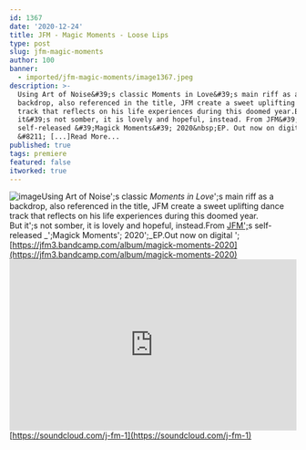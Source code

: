 ```yaml
---
id: 1367
date: '2020-12-24'
title: JFM - Magic Moments - Loose Lips
type: post
slug: jfm-magic-moments
author: 100
banner:
  - imported/jfm-magic-moments/image1367.jpeg
description: >-
  Using Art of Noise&#39;s classic Moments in Love&#39;s main riff as a
  backdrop, also referenced in the title, JFM create a sweet uplifting dance
  track that reflects on his life experiences during this doomed year.But
  it&#39;s not somber, it is lovely and hopeful, instead. From JFM&#39;s
  self-released &#39;Magick Moments&#39; 2020&nbsp;EP. Out now on digital
  &#8211; [...]Read More...
published: true
tags: premiere
featured: false
itworked: true
---
```

![image](../imported/jfm-magic-moments/image1367.jpeg)Using Art of Noise';s classic _Moments in Love_';s main riff as a backdrop, also referenced in the title, JFM create a sweet uplifting dance track that reflects on his life experiences during this doomed year.  
But it';s not somber, it is lovely and hopeful, instead.From [JFM';](https://jfm3.bandcamp.com)s self-released _';Magick Moments'; 2020';_EP.Out now on digital '; [https://jfm3.bandcamp.com/album/magick-moments-2020](https://jfm3.bandcamp.com/album/magick-moments-2020)<iframe width='100%' height='300' scrolling='no' frameborder='no' allow='autoplay' src='https://w.soundcloud.com/player/?url=https%3A//api.soundcloud.com/tracks/953564227&color=%23ff5500&auto_play=false&hide_related=false&show_comments=true&show_user=true&show_reposts=false&show_teaser=true'></iframe>  
[https://soundcloud.com/j-fm-1](https://soundcloud.com/j-fm-1)